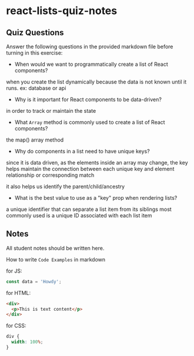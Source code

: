 # react-lists-quiz-notes

## Quiz Questions

Answer the following questions in the provided markdown file before turning in this exercise:

- When would we want to programmatically create a list of React components?

when you create the list dynamically because the data is not known until it runs.
ex: database or api

- Why is it important for React components to be data-driven?

in order to track or maintain the state

- What `Array` method is commonly used to create a list of React components?

the map() array method

- Why do components in a list need to have unique keys?

since it is data driven, as the elements inside an array may change, the key helps maintain the connection between each unique key and element relationship or corresponding match

it also helps us identify the parent/child/ancestry

- What is the best value to use as a "key" prop when rendering lists?

a unique identifier that can separate a list item from its siblings
most commonly used is a unique ID associated with each list item

## Notes

All student notes should be written here.

How to write `Code Examples` in markdown

for JS:

```javascript
const data = 'Howdy';
```

for HTML:

```html
<div>
  <p>This is text content</p>
</div>
```

for CSS:

```css
div {
  width: 100%;
}
```
